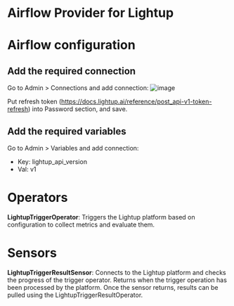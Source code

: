 # Airflow Provider for Lightup

# Airflow configuration 

## Add the required connection
Go to Admin > Connections and add connection:
![image](https://user-images.githubusercontent.com/107838279/228045709-4858aabc-c3f3-40a3-aae0-b8fa293cb58e.png)

Put refresh token (https://docs.lightup.ai/reference/post_api-v1-token-refresh) into Password section, and save.

## Add the required variables

Go to Admin > Variables and add connection:
- Key: lightup_api_version
- Val: v1

# Operators

**LightupTriggerOperator**: Triggers the Lightup platform based on configuration to collect metrics and evaluate them.

# Sensors

**LightupTriggerResultSensor**: Connects to the Lightup platform and checks the progress of the trigger operator. Returns when the trigger operation has been processed by the platform. Once the sensor returns, results can be pulled using the LightupTriggerResultOperator.
